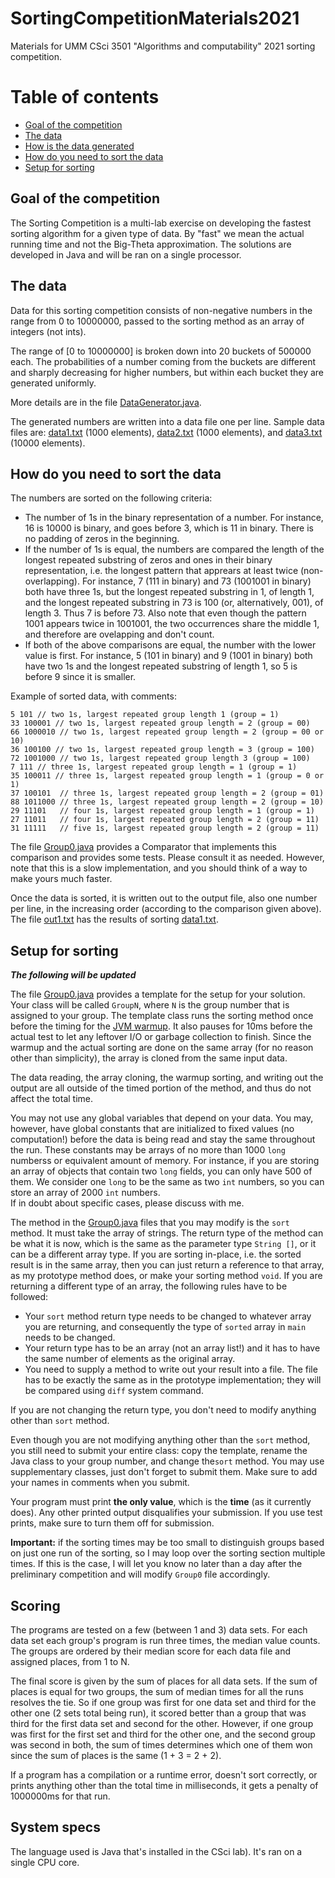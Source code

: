 # SortingCompetitionMaterials2021

Materials for UMM CSci 3501 "Algorithms and computability" 2021 sorting competition.

# Table of contents
* [Goal of the competition](#goal)
* [The data](#data)
* [How is the data generated](#generating)
* [How do you need to sort the data](#sortingRules)
* [Setup for sorting](#setup)
<!---
* [Submision deadlines](#deadlines)
* [Scoring](#scoring)
* [System specs](#specs)
* [Results of the first preliminary round](#round1)
* [Results of the final competition](#final)
* [Presentations](#presentation)
--->


## Goal of the competition <a name="goal"></a>

The Sorting Competition is a multi-lab exercise on developing the fastest sorting algorithm for a given type of data. By "fast" we mean the actual running time and not the Big-Theta approximation. The solutions are developed in Java and will be ran on a single processor.

## The data  <a name="data"></a>

Data for this sorting competition consists of non-negative numbers in the range from 0 to 10000000, passed to the sorting 
method as an array of integers (not ints). 

The range of [0 to 10000000] is broken down into 20 buckets of 500000 each. The probabilities of a number coming from the buckets are different and sharply decreasing for higher numbers, but within each bucket they are generated uniformly.  

More details are in the file [DataGenerator.java](src/DataGenerator.java).

The generated numbers are written into a data file one per line. Sample data files are: [data1.txt](data1.txt) (1000 elements), [data2.txt](data2.txt) (1000 elements), and [data3.txt](data3.txt) (10000 elements). 

## How do you need to sort the data <a name="sortingRules"></a>

The numbers are sorted on the following criteria:

* The number of 1s in the binary representation of a number. For instance, 16 is 10000 is binary, and goes before 3, which is 11 in binary. There is no padding of zeros in the beginning. 
* If the number of 1s is equal, the numbers are compared the length of the longest repeated substring of zeros and ones in their binary representation, 
i.e. the longest pattern that apprears at least twice (non-overlapping). For instance, 7 (111 in binary) and 73 (1001001 in binary) both have three 1s, 
but the longest repeated substring in 1, of length 1, and the longest repeated substring in 73 is 100 (or, alternatively, 001), of length 3. Thus 7 is before 73. 
Also note that even though the pattern 1001 appears twice in 1001001, the two occurrences share the middle 1, and therefore are ovelapping and don't count. 
* If both of the above comparisons are equal, the number with the lower value is first. For instance, 5 (101 in binary) and 9 (1001 in binary) both have two 1s 
and the longest repeated substring of length 1, so 5 is before 9 since it is smaller.  

Example of sorted data, with comments:
```
5 101 // two 1s, largest repeated group length 1 (group = 1)
33 100001 // two 1s, largest repeated group length = 2 (group = 00)
66 1000010 // two 1s, largest repeated group length = 2 (group = 00 or 10)
36 100100 // two 1s, largest repeated group length = 3 (group = 100)
72 1001000 // two 1s, largest repeated group length 3 (group = 100)
7 111 // three 1s, largest repeated group length = 1 (group = 1)
35 100011 // three 1s, largest repeated group length = 1 (group = 0 or 1)
37 100101  // three 1s, largest repeated group length = 2 (group = 01)
88 1011000 // three 1s, largest repeated group length = 2 (group = 10)
29 11101   // four 1s, largest repeated group length = 1 (group = 1)
27 11011   // four 1s, largest repeated group length = 2 (group = 11)
31 11111   // five 1s, largest repeated group length = 2 (group = 11)
```

The file [Group0.java](src/Group0.java) provides a Comparator that implements this comparison and provides some tests. Please
consult it as needed. However, note that this is a slow implementation, and you should think of a way to make yours much faster. 

Once the data is sorted, it is written out to the output file, also one number per line, in the increasing order (according to the comparison given above). 
The file [out1.txt](out1.txt) has the results of sorting [data1.txt](data1.txt). 

## Setup for sorting <a name="setup"></a>

***The following will be updated***

The file [Group0.java](src/Group0.java) provides a template for the setup for your solution. Your class will be called `GroupN`, where `N` is the group number that is assigned to your group. The template class runs the sorting method once before the timing for the [JVM warmup](https://www.ibm.com/developerworks/library/j-jtp12214/index.html). It also pauses for 10ms before the actual test to let any leftover I/O or garbage collection to finish. Since the warmup and the actual sorting are done on the same array (for no reason other than simplicity), the array is cloned from the same input data. 

The data reading, the array cloning, the warmup sorting, and writing out the output are all outside of the timed portion of the method, and thus do not affect the total time. 

You may not use any global variables that depend on your data. You may, however, have global constants that are initialized to fixed values (no computation!) before the data is being read and stay the same throughout the run. These constants may be arrays of no more than 1000 `long` numberss or equivalent amount of memory. For instance, if you are storing an array of objects that contain two `long` fields, you can only have 500 of them. We consider one `long` to be the same as two `int` numbers, so you can store an array of 2000 `int` numbers.  
If in doubt about specific cases, please discuss with me. 

The method in the [Group0.java](src/Group0.java) files that you may modify is the `sort` method. It must take the array of strings. The return type of the method can be what it is now, which is the same as the parameter type `String []`, or it can be a different array type. If you are sorting in-place, i.e. the sorted result is in the same array, then you can just return a reference to that array, as my prototype method does, or make your sorting method `void`. If you are returning a different type of an array, the following rules have to be followed:
* Your `sort` method return type needs to be changed to whatever  array you are returning, and consequently the type of `sorted` array in `main` needs to be changed. 
* Your return type has to be an array (not an array list!) and it has to have the same number of elements as the original array. 
* You need to supply a method to write out your result into a file. The file has to be exactly the same as in the prototype implementation; they will be compared using `diff` system command. 

If you are not changing the return type, you don't need to modify anything other than `sort` method. 

Even though you are not modifying anything other than the `sort` method, you still need to submit your entire class: copy the template, rename the Java class to your group number, and change the`sort` method. You may use supplementary classes, just don't forget to submit them. Make sure to add your names in comments when you submit. 

Your program must print **the only value**, which is the **time** (as it currently does). Any other printed output disqualifies your submission. If you use test prints, make sure to turn them off for submission. 

**Important:** if the sorting times may be too small to distinguish groups based on just one run of the sorting, so I may loop over the sorting section multiple times. If this is the case, I will let you know no later than a day after the preliminary competition and will modify `Group0` file accordingly.  

## Scoring <a name="scoring"></a>

The programs are tested on a few (between 1 and 3) data sets. For each data set each group's program is run three times, the median value counts. The groups are ordered by their median score for each data file and assigned places, from 1 to N. 

The final score is given by the sum of places for all data sets. If the sum of places is equal for two groups, the sum of median times for all the runs resolves the tie. So if one group was first for one data set and third for the other one (2 sets total being run), it scored better than a group that was third for the first data set and second for the other. However, if one group was first for the first set and third for the other one, and the second group was second in both, the sum of times determines which one of them won since the sum of places is the same (1 + 3 = 2 + 2). 

If a program has a compilation or a runtime error, doesn't sort correctly, or prints anything other than the total time in milliseconds, it gets a penalty of 1000000ms for that run. 

## System specs <a name="specs"></a>

The language used is Java that's installed in the CSci lab). It's ran on a single CPU core.  

<!---
I will post a script for running this program (with a correctness check and all), but for now a couple of things to know: run your program out of `/tmp` directory to avoid overhead of communications with the file server, and pin your program to a single core, i.e. run it like this:
``taskset -c 0 java GroupN``
--->


